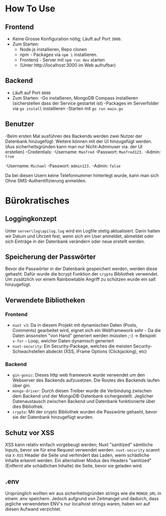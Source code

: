# How To Use
## Frontend
- Keine Grosse Konfiguration nötig; Läuft auf Port `3000`.
- Zum Starten: 
  - Node.js installieren, Repo clonen
  - npm - Packages via `npm i` installieren.
  - Frontend - Server mit `npm run dev` starten
  - (Unter http://localhost:3000 im Web aufrufbar)

## Backend
- Läuft auf Port `8080`
- Zum Starten:
  -Go installieren, MongoDB Compass installieren (sicherstellen dass der Service gestartet ist)
  -Packages im Serverfolder via `go install` installieren
  -Starten mit `go run main.go`

## Benutzer
-Beim ersten Mal ausführen des Backends werden zwei Nutzer der Datenbank hinzugefügt. Weitere können mit der UI hinzugefügt werden. (Aus sicherheitsgründen kann man nur Nicht-Adminuser via. der UI erstellen)
-Credentials: 
  -Username: `Manfred`
  -Passwort: `Manfred123.`
  -Admin: `true`

  -Username: `Michael`
  -Passwort: `Admin123.`
  -Admin: `false`

Da bei diesen Usern keine Telefonnummer hinterlegt wurde, kann man sich Ohne SMS-Authentifizierung anmelden.

# Bürokratisches
## Loggingkonzept
Unter `server\log\apilog.log` wird ein Logfile stetig aktualisiert. Darin halten wir Datum und Uhrzeit fest, wenn sich ein User anmeldet, abmeldet oder sich Einträge in der Datenbank verändern oder neue erstellt werden.

## Speicherung der Passwörter
Bevor die Passwörter in der Datenbank gespeichert werden, werden diese gehasht. Dafür wurde die bcrypt Funktion der `crypto` Bibliothek verwendet. Um zusätzlich vor einem Rainbowtable Angriff zu schützen wurde ein salt hinzugefügt.

## Verwendete Bibliotheken
### Frontend
- `nuxt v3`: Da in diesem Projekt mit dynamischen Daten (Posts, Comments) gearbeitet wird, eignet sich ein Webframework sehr - Da die Daten ansonsten "von Hand" generiert werden müssten ;-) -> Beispiel: `v-for` - Loop, welcher Daten dynamisch generiert
- `nuxt-security`: Ein Security-Package, welches die meisten Security-Schwachstellen abdeckt (XSS, iFrame Options (Clickjacking), etc)

### Backend
- `gin-gonic`: Dieses http web framework wurde verwendet um den Webserver des Backends aufzusetzen. Die Routes des Backends laufen über gin.
- `mongo-driver`: Durch diesen Treiber wurde die Verbindung zwischen dem Backend und der MongoDB-Datenbank sichergestellt. Jeglicher Datenaustausch zwischen Backend und Datenbank funktionierte über dies Bibliothek.
- `crypto`: Mit der crypto Bibliothek wurden die Passwörte gehasht, bevor sie der Datenbank hinzugefügt wurden.

## Schutz vor XSS
XSS kann relativ einfach vorgebeugt werden; Nuxt "sanitized" sämtliche Inputs, bevor sie für eine Request verwendet werden.
`nuxt-security` scannt via `X-XSS` Header die Seite und verhindert das Laden, wenn schädliche Inhalte erkennt werden. Ein alternativer Modus des Headers "sanitized" (Entfernt alle schädlichen Inhalte) die Seite, bevor sie geladen wird.

## .env
Ursprünglich wollten wir aus sicherheitsgründen strings wie die `MONGO_URL` in einem .env speichern. Jedoch aufgrund von Zeitmangel und dadurch, dass jegliche verwendeten ENV's nur localhost strings waren, haben wir auf diesen Aufwand verzichtet.
